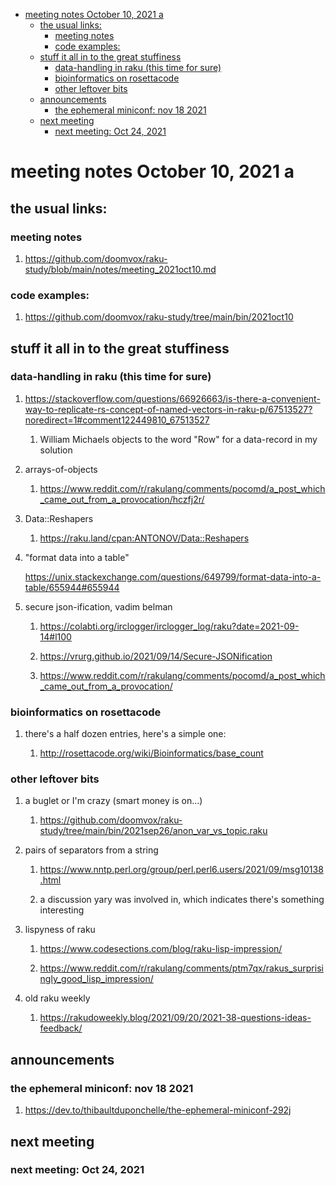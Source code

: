 - [meeting notes October 10, 2021                                      a](#org4d759d1)
  - [the usual links:](#orgdd61a83)
    - [meeting notes](#orgaf2e85c)
    - [code examples:](#org28db03a)
  - [stuff it all in to the great stuffiness](#orgda68667)
    - [data-handling in raku (this time for sure)](#org8ee8d9e)
    - [bioinformatics on rosettacode](#org37af357)
    - [other leftover bits](#orgf18c6e0)
  - [announcements](#org51a122c)
    - [the ephemeral miniconf: nov 18 2021](#org65d2729)
  - [next meeting](#orgaea7207)
    - [next meeting: Oct 24, 2021](#org2ed7158)


<a id="org4d759d1"></a>

# meeting notes October 10, 2021                                      a


<a id="orgdd61a83"></a>

## the usual links:


<a id="orgaf2e85c"></a>

### meeting notes

1.  <https://github.com/doomvox/raku-study/blob/main/notes/meeting_2021oct10.md>


<a id="org28db03a"></a>

### code examples:

1.  <https://github.com/doomvox/raku-study/tree/main/bin/2021oct10>


<a id="orgda68667"></a>

## stuff it all in to the great stuffiness


<a id="org8ee8d9e"></a>

### data-handling in raku (this time for sure)

1.  <https://stackoverflow.com/questions/66926663/is-there-a-convenient-way-to-replicate-rs-concept-of-named-vectors-in-raku-p/67513527?noredirect=1#comment122449810_67513527>

    1.  William Michaels objects to the word "Row" for a data-record in my solution

2.  arrays-of-objects

    1.  <https://www.reddit.com/r/rakulang/comments/pocomd/a_post_which_came_out_from_a_provocation/hczfj2r/>

3.  Data::Reshapers

    1.  <https://raku.land/cpan:ANTONOV/Data::Reshapers>

4.  "format data into a table"

    <https://unix.stackexchange.com/questions/649799/format-data-into-a-table/655944#655944>

5.  secure json-ification, vadim belman

    1.  <https://colabti.org/irclogger/irclogger_log/raku?date=2021-09-14#l100>
    
    2.  <https://vrurg.github.io/2021/09/14/Secure-JSONification>
    
    3.  <https://www.reddit.com/r/rakulang/comments/pocomd/a_post_which_came_out_from_a_provocation/>


<a id="org37af357"></a>

### bioinformatics on rosettacode

1.  there's a half dozen entries, here's a simple one:

    1.  <http://rosettacode.org/wiki/Bioinformatics/base_count>


<a id="orgf18c6e0"></a>

### other leftover bits

1.  a buglet or I'm crazy (smart money is on&#x2026;)

    1.  <https://github.com/doomvox/raku-study/tree/main/bin/2021sep26/anon_var_vs_topic.raku>

2.  pairs of separators from a string

    1.  <https://www.nntp.perl.org/group/perl.perl6.users/2021/09/msg10138.html>
    
    2.  a discussion yary was involved in, which indicates there's something interesting

3.  lispyness of raku

    1.  <https://www.codesections.com/blog/raku-lisp-impression/>
    
    2.  <https://www.reddit.com/r/rakulang/comments/ptm7qx/rakus_surprisingly_good_lisp_impression/>

4.  old raku weekly

    1.  <https://rakudoweekly.blog/2021/09/20/2021-38-questions-ideas-feedback/>


<a id="org51a122c"></a>

## announcements


<a id="org65d2729"></a>

### the ephemeral miniconf: nov 18 2021

1.  <https://dev.to/thibaultduponchelle/the-ephemeral-miniconf-292j>


<a id="orgaea7207"></a>

## next meeting


<a id="org2ed7158"></a>

### next meeting: Oct 24, 2021
